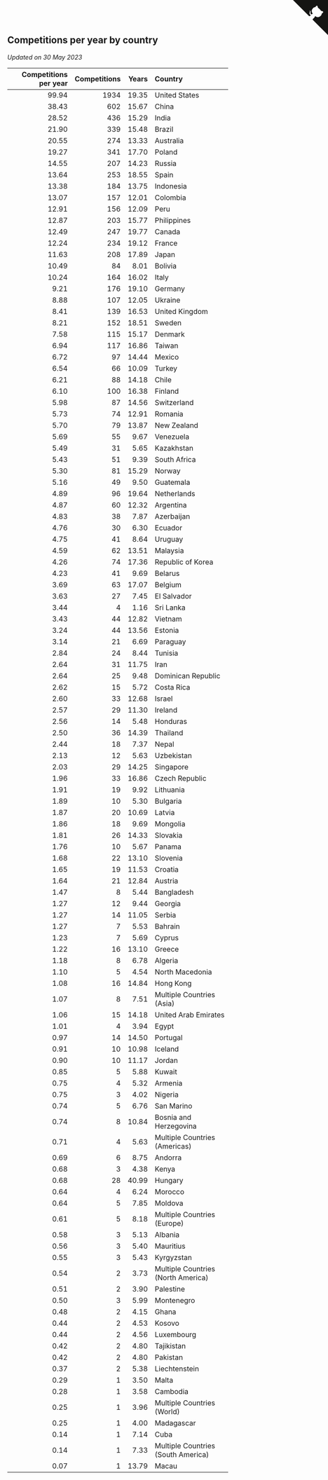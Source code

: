 ## Competitions per year by country

*Updated on 30 May 2023*

| Competitions per year | Competitions | Years | Country |
| ---: | ---: | ---: | :--- |
| 99.94 | 1934 | 19.35 | United States |
| 38.43 | 602 | 15.67 | China |
| 28.52 | 436 | 15.29 | India |
| 21.90 | 339 | 15.48 | Brazil |
| 20.55 | 274 | 13.33 | Australia |
| 19.27 | 341 | 17.70 | Poland |
| 14.55 | 207 | 14.23 | Russia |
| 13.64 | 253 | 18.55 | Spain |
| 13.38 | 184 | 13.75 | Indonesia |
| 13.07 | 157 | 12.01 | Colombia |
| 12.91 | 156 | 12.09 | Peru |
| 12.87 | 203 | 15.77 | Philippines |
| 12.49 | 247 | 19.77 | Canada |
| 12.24 | 234 | 19.12 | France |
| 11.63 | 208 | 17.89 | Japan |
| 10.49 | 84 | 8.01 | Bolivia |
| 10.24 | 164 | 16.02 | Italy |
| 9.21 | 176 | 19.10 | Germany |
| 8.88 | 107 | 12.05 | Ukraine |
| 8.41 | 139 | 16.53 | United Kingdom |
| 8.21 | 152 | 18.51 | Sweden |
| 7.58 | 115 | 15.17 | Denmark |
| 6.94 | 117 | 16.86 | Taiwan |
| 6.72 | 97 | 14.44 | Mexico |
| 6.54 | 66 | 10.09 | Turkey |
| 6.21 | 88 | 14.18 | Chile |
| 6.10 | 100 | 16.38 | Finland |
| 5.98 | 87 | 14.56 | Switzerland |
| 5.73 | 74 | 12.91 | Romania |
| 5.70 | 79 | 13.87 | New Zealand |
| 5.69 | 55 | 9.67 | Venezuela |
| 5.49 | 31 | 5.65 | Kazakhstan |
| 5.43 | 51 | 9.39 | South Africa |
| 5.30 | 81 | 15.29 | Norway |
| 5.16 | 49 | 9.50 | Guatemala |
| 4.89 | 96 | 19.64 | Netherlands |
| 4.87 | 60 | 12.32 | Argentina |
| 4.83 | 38 | 7.87 | Azerbaijan |
| 4.76 | 30 | 6.30 | Ecuador |
| 4.75 | 41 | 8.64 | Uruguay |
| 4.59 | 62 | 13.51 | Malaysia |
| 4.26 | 74 | 17.36 | Republic of Korea |
| 4.23 | 41 | 9.69 | Belarus |
| 3.69 | 63 | 17.07 | Belgium |
| 3.63 | 27 | 7.45 | El Salvador |
| 3.44 | 4 | 1.16 | Sri Lanka |
| 3.43 | 44 | 12.82 | Vietnam |
| 3.24 | 44 | 13.56 | Estonia |
| 3.14 | 21 | 6.69 | Paraguay |
| 2.84 | 24 | 8.44 | Tunisia |
| 2.64 | 31 | 11.75 | Iran |
| 2.64 | 25 | 9.48 | Dominican Republic |
| 2.62 | 15 | 5.72 | Costa Rica |
| 2.60 | 33 | 12.68 | Israel |
| 2.57 | 29 | 11.30 | Ireland |
| 2.56 | 14 | 5.48 | Honduras |
| 2.50 | 36 | 14.39 | Thailand |
| 2.44 | 18 | 7.37 | Nepal |
| 2.13 | 12 | 5.63 | Uzbekistan |
| 2.03 | 29 | 14.25 | Singapore |
| 1.96 | 33 | 16.86 | Czech Republic |
| 1.91 | 19 | 9.92 | Lithuania |
| 1.89 | 10 | 5.30 | Bulgaria |
| 1.87 | 20 | 10.69 | Latvia |
| 1.86 | 18 | 9.69 | Mongolia |
| 1.81 | 26 | 14.33 | Slovakia |
| 1.76 | 10 | 5.67 | Panama |
| 1.68 | 22 | 13.10 | Slovenia |
| 1.65 | 19 | 11.53 | Croatia |
| 1.64 | 21 | 12.84 | Austria |
| 1.47 | 8 | 5.44 | Bangladesh |
| 1.27 | 12 | 9.44 | Georgia |
| 1.27 | 14 | 11.05 | Serbia |
| 1.27 | 7 | 5.53 | Bahrain |
| 1.23 | 7 | 5.69 | Cyprus |
| 1.22 | 16 | 13.10 | Greece |
| 1.18 | 8 | 6.78 | Algeria |
| 1.10 | 5 | 4.54 | North Macedonia |
| 1.08 | 16 | 14.84 | Hong Kong |
| 1.07 | 8 | 7.51 | Multiple Countries (Asia) |
| 1.06 | 15 | 14.18 | United Arab Emirates |
| 1.01 | 4 | 3.94 | Egypt |
| 0.97 | 14 | 14.50 | Portugal |
| 0.91 | 10 | 10.98 | Iceland |
| 0.90 | 10 | 11.17 | Jordan |
| 0.85 | 5 | 5.88 | Kuwait |
| 0.75 | 4 | 5.32 | Armenia |
| 0.75 | 3 | 4.02 | Nigeria |
| 0.74 | 5 | 6.76 | San Marino |
| 0.74 | 8 | 10.84 | Bosnia and Herzegovina |
| 0.71 | 4 | 5.63 | Multiple Countries (Americas) |
| 0.69 | 6 | 8.75 | Andorra |
| 0.68 | 3 | 4.38 | Kenya |
| 0.68 | 28 | 40.99 | Hungary |
| 0.64 | 4 | 6.24 | Morocco |
| 0.64 | 5 | 7.85 | Moldova |
| 0.61 | 5 | 8.18 | Multiple Countries (Europe) |
| 0.58 | 3 | 5.13 | Albania |
| 0.56 | 3 | 5.40 | Mauritius |
| 0.55 | 3 | 5.43 | Kyrgyzstan |
| 0.54 | 2 | 3.73 | Multiple Countries (North America) |
| 0.51 | 2 | 3.90 | Palestine |
| 0.50 | 3 | 5.99 | Montenegro |
| 0.48 | 2 | 4.15 | Ghana |
| 0.44 | 2 | 4.53 | Kosovo |
| 0.44 | 2 | 4.56 | Luxembourg |
| 0.42 | 2 | 4.80 | Tajikistan |
| 0.42 | 2 | 4.80 | Pakistan |
| 0.37 | 2 | 5.38 | Liechtenstein |
| 0.29 | 1 | 3.50 | Malta |
| 0.28 | 1 | 3.58 | Cambodia |
| 0.25 | 1 | 3.96 | Multiple Countries (World) |
| 0.25 | 1 | 4.00 | Madagascar |
| 0.14 | 1 | 7.14 | Cuba |
| 0.14 | 1 | 7.33 | Multiple Countries (South America) |
| 0.07 | 1 | 13.79 | Macau |


<a href="https://github.com/jonatanklosko/wca_statistics" class="github-corner" aria-label="View source on Github"><svg width="80" height="80" viewBox="0 0 250 250" style="fill:#151513; color:#fff; position: absolute; top: 0; border: 0; right: 0;" aria-hidden="true"><path d="M0,0 L115,115 L130,115 L142,142 L250,250 L250,0 Z"></path><path d="M128.3,109.0 C113.8,99.7 119.0,89.6 119.0,89.6 C122.0,82.7 120.5,78.6 120.5,78.6 C119.2,72.0 123.4,76.3 123.4,76.3 C127.3,80.9 125.5,87.3 125.5,87.3 C122.9,97.6 130.6,101.9 134.4,103.2" fill="currentColor" style="transform-origin: 130px 106px;" class="octo-arm"></path><path d="M115.0,115.0 C114.9,115.1 118.7,116.5 119.8,115.4 L133.7,101.6 C136.9,99.2 139.9,98.4 142.2,98.6 C133.8,88.0 127.5,74.4 143.8,58.0 C148.5,53.4 154.0,51.2 159.7,51.0 C160.3,49.4 163.2,43.6 171.4,40.1 C171.4,40.1 176.1,42.5 178.8,56.2 C183.1,58.6 187.2,61.8 190.9,65.4 C194.5,69.0 197.7,73.2 200.1,77.6 C213.8,80.2 216.3,84.9 216.3,84.9 C212.7,93.1 206.9,96.0 205.4,96.6 C205.1,102.4 203.0,107.8 198.3,112.5 C181.9,128.9 168.3,122.5 157.7,114.1 C157.9,116.9 156.7,120.9 152.7,124.9 L141.0,136.5 C139.8,137.7 141.6,141.9 141.8,141.8 Z" fill="currentColor" class="octo-body"></path></svg></a><style>.github-corner:hover .octo-arm{animation:octocat-wave 560ms ease-in-out}@keyframes octocat-wave{0%,100%{transform:rotate(0)}20%,60%{transform:rotate(-25deg)}40%,80%{transform:rotate(10deg)}}@media (max-width:500px){.github-corner:hover .octo-arm{animation:none}.github-corner .octo-arm{animation:octocat-wave 560ms ease-in-out}}</style>
